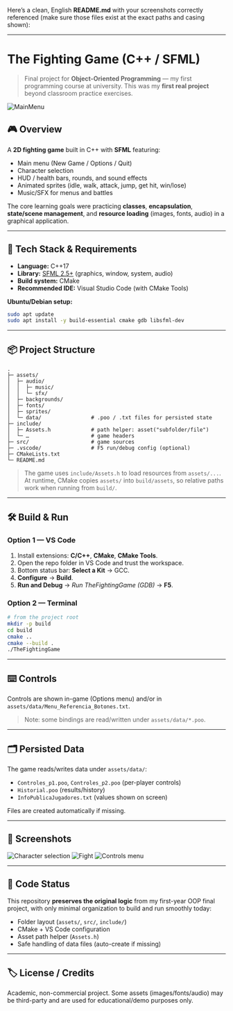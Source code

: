 Here’s a clean, English **README.md** with your screenshots correctly referenced (make sure those files exist at the exact paths and casing shown):

---

# The Fighting Game (C++ / SFML)

> Final project for **Object-Oriented Programming** — my first programming course at university.
> This was my **first real project** beyond classroom practice exercises.

![MainMenu](screenshot-main-menu.png)

## 🎮 Overview

A **2D fighting game** built in C++ with **SFML** featuring:

* Main menu (New Game / Options / Quit)
* Character selection
* HUD / health bars, rounds, and sound effects
* Animated sprites (idle, walk, attack, jump, get hit, win/lose)
* Music/SFX for menus and battles

The core learning goals were practicing **classes**, **encapsulation**, **state/scene management**, and **resource loading** (images, fonts, audio) in a graphical application.

---

## 🧱 Tech Stack & Requirements

* **Language:** C++17
* **Library:** [SFML 2.5+](https://www.sfml-dev.org/) (graphics, window, system, audio)
* **Build system:** CMake
* **Recommended IDE:** Visual Studio Code (with CMake Tools)

**Ubuntu/Debian setup:**

```bash
sudo apt update
sudo apt install -y build-essential cmake gdb libsfml-dev
```

---

## 📦 Project Structure

```
.
├─ assets/
│  ├─ audio/
│  │  ├─ music/
│  │  └─ sfx/
│  ├─ backgrounds/
│  ├─ fonts/
│  ├─ sprites/
│  └─ data/                # .poo / .txt files for persisted state
├─ include/
│  ├─ Assets.h             # path helper: asset("subfolder/file")
│  └─ …                    # game headers
├─ src/                    # game sources
├─ .vscode/                # F5 run/debug config (optional)
├─ CMakeLists.txt
└─ README.md
```

> The game uses `include/Assets.h` to load resources from `assets/...`.
> At runtime, CMake copies `assets/` into `build/assets`, so relative paths work when running from `build/`.

---

## 🛠️ Build & Run

### Option 1 — VS Code

1. Install extensions: **C/C++**, **CMake**, **CMake Tools**.
2. Open the repo folder in VS Code and trust the workspace.
3. Bottom status bar: **Select a Kit** → GCC.
4. **Configure** → **Build**.
5. **Run and Debug** → *Run TheFightingGame (GDB)* → **F5**.

### Option 2 — Terminal

```bash
# from the project root
mkdir -p build
cd build
cmake ..
cmake --build .
./TheFightingGame
```

---

## ⌨️ Controls

Controls are shown in-game (Options menu) and/or in `assets/data/Menu_Referencia_Botones.txt`.

> Note: some bindings are read/written under `assets/data/*.poo`.

---

## 🗂️ Persisted Data

The game reads/writes data under `assets/data/`:

* `Controles_p1.poo`, `Controles_p2.poo` (per-player controls)
* `Historial.poo` (results/history)
* `InfoPublicaJugadores.txt` (values shown on screen)

Files are created automatically if missing.

---

## 📸 Screenshots


![Character selection](docs/screenshot-pj-choosing.png)
![Fight](docs/screenshot-fight.png)
![Controls menu](docs/controls-menu.png)

---

## 🧭 Code Status

This repository **preserves the original logic** from my first-year OOP final project, with only minimal organization to build and run smoothly today:

* Folder layout (`assets/`, `src/`, `include/`)
* CMake + VS Code configuration
* Asset path helper (`Assets.h`)
* Safe handling of data files (auto-create if missing)

---



## 🏷️ License / Credits

Academic, non-commercial project.
Some assets (images/fonts/audio) may be third-party and are used for educational/demo purposes only.

